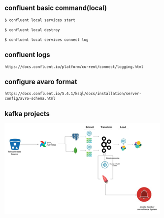 ## confluent basic command(local)

    $ confluent local services start

    $ confluent local destroy

    $ confluent local services connect log

## confluent logs
    https://docs.confluent.io/platform/current/connect/logging.html

## configure avaro format
    https://docs.confluent.io/5.4.1/ksql/docs/installation/server-config/avro-schema.html

## kafka projects


![Project demo](images/kafka_telecom.jpeg)